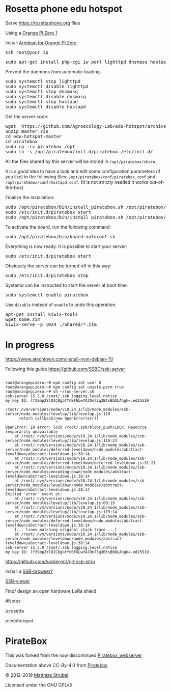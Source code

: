 # Rosetta phone edu hotspot

Serve https://rosettaphone.org files 

Using a [Orange Pi Zero 1](https://s.click.aliexpress.com/e/_9iQsGD) 

Install [Armbian for Orange Pi Zero](https://www.armbian.com/orange-pi-zero/)
<pre class="code">
ssh root@your_ip
</pre>
<pre class="code">
sudo apt-get install php-cgi iw perl lighttpd dnsmasq hostapd python zip avahi-daemon hostapd libcgi-pm-perl
</pre>

<p>
Prevent the daemons from automatic loading.
</p>
<pre class="code">sudo systemctl stop lighttpd
sudo systemctl disable lighttpd
sudo systemctl stop dnsmasq
sudo systemctl disable dnsmasq
sudo systemctl stop hostapd
sudo systemctl disable hostapd</pre>

<p>
Get the server code:
</p>
<pre class="code">wget  https://github.com/Agroecology-Lab/edu-hotspot/archive/refs/heads/master.zip
unzip master.zip
cd edu-hotspot-master
cd piratebox
sudo cp -rv piratebox /opt
sudo ln -s /opt/piratebox/init.d/piratebox /etc/init.d/</pre>

<p>
All the files shared by this server will be stored in <code>/opt/piratebox/share</code>.
</p>

<p>
It is a good idea to have a look and edit some configuration parameters (if you like) in the following files: <code>/opt/piratebox/conf/piratebox.conf</code> and <code>/opt/piratebox/conf/hostapd.conf</code>. (It is not strictly needed it works out-of-the-box).
</p>

<p>
Finalize the installation:
</p>
<pre class="code">sudo /opt/piratebox/bin/install_piratebox.sh /opt/piratebox/conf/piratebox.conf part2
sudo /etc/init.d/piratebox start
sudo /opt/piratebox/bin/install_piratebox.sh /opt/piratebox/conf/piratebox.conf imageboard</pre>

<p>
To activate the board, run the following command:
</p>
<pre class="code">sudo /opt/piratebox/bin/board-autoconf.sh</pre>

<p>
Everything is now ready. It is possible to start your server:
</p>
<pre class="code">sudo /etc/init.d/piratebox start</pre>

<p>
Obviously the server can be turned off in this way:
</p>
<pre class="code">sudo /etc/init.d/piratebox stop</pre>

<p>
Systemd can be instructed to start the server at boot time:
</p>
<pre class="code">sudo systemctl enable piratebox</pre>

<p>
Use <code>disable</code> instead of <code>enable</code> to undo this operation.  
</p>

</div>

<pre class="code">apt-get install kiwix-tools
wget some.zim
kiwix-serve -p 1024 ./Shared/*.zim
</pre>

# In progress
https://www.atechtown.com/install-nvm-debian-11/

Following this guide https://github.com/SSBC/ssb-server
```

root@orangepizero:~# npm config set user 0
root@orangepizero:~# npm config set unsafe-perm true
root@orangepizero:~# sh ~/run-server.sh
ssb-server 15.3.0 /root/.ssb logging.level:notice
my key ID: lY3Smp2YlOIC8gbtYnBFGLwYAJDn75q3BtsBbDLAhgk=.ed25519

/root/.nvm/versions/node/v10.24.1/lib/node_modules/ssb-server/node_modules/levelup/lib/levelup.js:119
      return callback(new OpenError(err))
                      ^
OpenError: IO error: lock /root/.ssb/blobs_push/LOCK: Resource temporarily unavailable
    at /root/.nvm/versions/node/v10.24.1/lib/node_modules/ssb-server/node_modules/levelup/lib/levelup.js:119:23
    at /root/.nvm/versions/node/v10.24.1/lib/node_modules/ssb-server/node_modules/deferred-leveldown/node_modules/abstract-leveldown/abstract-leveldown.js:38:14
    at /root/.nvm/versions/node/v10.24.1/lib/node_modules/ssb-server/node_modules/deferred-leveldown/deferred-leveldown.js:31:21
    at /root/.nvm/versions/node/v10.24.1/lib/node_modules/ssb-server/node_modules/encoding-down/node_modules/abstract-leveldown/abstract-leveldown.js:38:14
    at /root/.nvm/versions/node/v10.24.1/lib/node_modules/ssb-server/node_modules/leveldown/node_modules/abstract-leveldown/abstract-leveldown.js:38:14
Emitted 'error' event at:
    at /root/.nvm/versions/node/v10.24.1/lib/node_modules/ssb-server/node_modules/levelup/lib/levelup.js:60:19
    at /root/.nvm/versions/node/v10.24.1/lib/node_modules/ssb-server/node_modules/levelup/lib/levelup.js:119:14
    at /root/.nvm/versions/node/v10.24.1/lib/node_modules/ssb-server/node_modules/deferred-leveldown/node_modules/abstract-leveldown/abstract-leveldown.js:38:14
    [... lines matching original stack trace ...]
    at /root/.nvm/versions/node/v10.24.1/lib/node_modules/ssb-server/node_modules/leveldown/node_modules/abstract-leveldown/abstract-leveldown.js:38:14
ssb-server 15.3.0 /root/.ssb logging.level:notice
my key ID: lY3Smp2YlOIC8gbtYnBFGLwYAJDn75q3BtsBbDLAhgk=.ed25519
```


https://github.com/hackergrrl/git-ssb-intro

Install a [SSB-browser?](https://people.iola.dk/arj/2020/03/04/how-to-setup-a-pub-for-ssb-browser/)

[SSB-viewer](https://git.scuttlebot.io/%25MeCTQrz9uszf9EZoTnKCeFeIedhnKWuB3JHW2l1g9NA%3D.sha256)

Find/ design an open hardware LoRa shield

#Notes

u:rosetta

p:eduhotspot

# PirateBox   

This was forked from the now discontinued [Piratebox_webserver](https://github.com/PierreMartin/PirateBoxScripts_Webserver)

Documentation above CC-By-4.0 from [Piratebox](https://piratebox.cc/raspberry_pi:diy:armbian)

© 2012-2019 [Matthias Strubel](mailto:matthias.strubel@aod-rpg.de) 

Licensed under the GNU GPLv3
